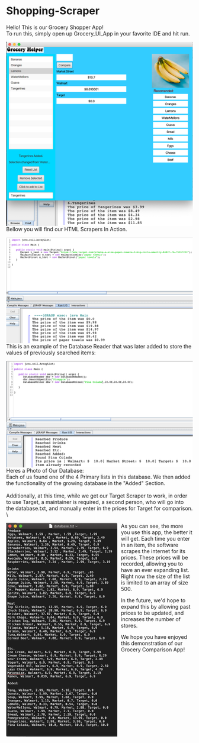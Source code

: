 # Shopping-Scraper

Hello! This is our Grocery Shopper App! \
To run this, simply open up Grocery_UI_App in your favorite IDE and hit run. 

<img src="images/Title Photo.png"
     alt="Title Image 1"
     style="float: left; margin-right: 10px;"/>
     
\
Bellow you will find our HTML Scrapers In Action.

<img src="images/Title Photo 2.png"
     alt="HTML Scrapers In Action"
     style="float: left; margin-right: 10px;"
     width="600"/>

\
This is an example of the Database Reader that was later added to store the values of previously searched items:
     
<img src="images/Title Photo 3.png"
     alt="Database Readers and Writers"
     style="float: left; margin-right: 10px;"
     width="600"/>
     
\
Heres a Photo of Our Database: \
Each of us found one of the 4 Primary lists in this database. We then added the functionality of the growing database in the "Added" Section. 
\
\
Additionally, at this time, while we get our Target Scraper to work, in order to use Target, a maintainer is required, a second person, who will go into the database.txt, and manually enter in the prices for Target for comparison.
\
     
<img src="images/Title Photo 4.png"
     alt="Picture of an Updating Databse.png"
     style="float: left; margin-right: 10px;" 
     width="300"/>

As you can see, the more you use this app, the better it will get. Each time you enter in an item, the software scrapes the internet for its prices. These prices will be recorded, allowing you to have an ever expanding list. Right now the size of the list is limited to an array of size 500.

In the future, we'd hope to expand this by allowing past prices to be updated, and increases the number of stores.

We hope you have enjoyed this demonstration of our Grocery Comparison App!

